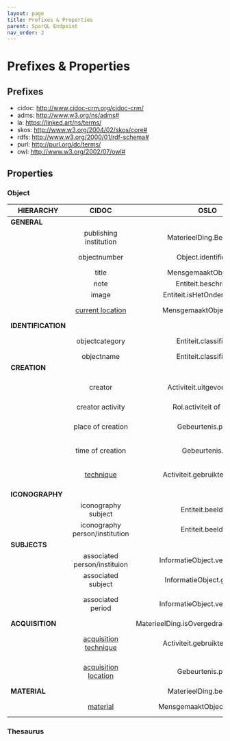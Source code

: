 ```yaml
---
layout: page
title: Prefixes & Properties
parent: SparQL Endpoint
nav_order: 2
---
```


# Prefixes & Properties

## Prefixes

- cidoc: http://www.cidoc-crm.org/cidoc-crm/
- adms: <http://www.w3.org/ns/adms#>
- la: https://linked.art/ns/terms/
- skos: <http://www.w3.org/2004/02/skos/core#>
- rdfs: <http://www.w3.org/2000/01/rdf-schema#>
- purl: http://purl.org/dc/terms/
- owl: http://www.w3.org/2002/07/owl#

## Properties

### Object

| **HIERARCHY**      |                                   **CIDOC**                                  |                  **OSLO**                 |                                                                  **CEST**                                                                 | **SPARQL PROPERTY**                                                                                    |
|--------------------|:----------------------------------------------------------------------------:|:-----------------------------------------:|:-----------------------------------------------------------------------------------------------------------------------------------------:|--------------------------------------------------------------------------------------------------------|
| **GENERAL**        |                                                                              |                                           |                                                                                                                                           |                                                                                                        |
|                    | publishing institution                                                       | MaterieelDing.Beheerder                   | Naam Bewaarinstelling                                                                                                                     | cidoc:P50_has_current_keeper                                                                           |
|                    | objectnumber                                                                 | Object.identificator                      | Waarde Objectnummer                                                                                                                       | adms:identifier skos:notation                                                                          |
|                    | title                                                                        | MensgemaaktObject.titel                   | Titel                                                                                                                                     | cidoc:P102_has_title                                                                                   |
|                    | note                                                                         | Entiteit.beschrijving                     | Korte Beschrijving                                                                                                                        | cidoc:P3_has_note                                                                                      |
|                    | image                                                                        | Entiteit.isHetOnderwerpVan                | /                                                                                                                                         | cidoc:P129i_is_subject_of                                                                              |
|                    | [current location](https://cidoc-crm.org/html/5.0.4/cidoc-crm.html#P55)      | MensgemaaktObject.locatie                 | [Identificatie huidige standplaats](https://www.projectcest.be/wiki/Publicatie:Invulboek_objecten/Veld/Identificatie_huidige_standplaats) | cidoc:P55_has_current_location skos:prefLabel                                                          |
| **IDENTIFICATION** |                                                                              |                                           |                                                                                                                                           | **cidoc:P41i_was_classified_by**                                                                       |
|                    | objectcategory                                                               | Entiteit.classificatie                    | Term Objectcategorie                                                                                                                      | cidoc:P41i_was_classified_by cidoc:P42_assigned skos:prefLabel                                         |
|                    | objectname                                                                   | Entiteit.classificatie                    | Term Objectnaam                                                                                                                           | cidoc:P42_assigned skos:prefLabel                                                                      |
| **CREATION**       |                                                                              |                                           |                                                                                                                                           | **cidoc:P108i_was_produced_by**                                                                        |
|                    | creator                                                                      | Activiteit.uitgevoerdDoor                 | Naam Vervaardiger                                                                                                                         | cidoc:P108i_was_produced_by cidoc:P14_carried_out_by la:equivalent rdfs:label                          |
|                    | creator activity                                                             | Rol.activiteit of Rol.rol                 | Rol Vervaardiger                                                                                                                          | *under construction*                                                                                   |
|                    | place of creation                                                            | Gebeurtenis.plaats                        | Naam plaats vervaardiging                                                                                                                 | cidoc:P108i_was_produced_by cidoc:P7_took_place_at la:equivalent rdfs:label                            |
|                    | time of creation                                                             | Gebeurtenis.tijd                          | /                                                                                                                                         | cidoc:P108i_was_produced_by cidoc:P4_has_time-span                                                     |
|                    | [technique](https://cidoc-crm.org/html/cidoc_crm_v7.1.1.html#P32)            | Activiteit.gebruikteTechniek              | [Techniek](https://www.projectcest.be/wiki/Publicatie:Invulboek_objecten/Element/Techniek)                                                | cidoc:P108i_was_produced_by cidoc:P32_used_general_technique cidoc:P2_has_type skos:prefLabel          |
| **ICONOGRAPHY**    |                                                                              |                                           |                                                                                                                                           | **cidoc:P62_depicts**                                                                                  |
|                    | iconography subject                                                          | Entiteit.beeldtUit                        | Naam afgebeelde gebeurtenis                                                                                                               | *under construction*                                                                                   |
|                    | iconography person/institution                                               | Entiteit.beeldtUit                        | Naam afgebeelde persoon/instelling                                                                                                        | *under construction*                                                                                   |
| **SUBJECTS**       |                                                                              |                                           |                                                                                                                                           | **cidoc:P128_carries**                                                                                 |
|                    | associated person/instituion                                                 | InformatieObject.verwijstNaar             | Naam geassocieerde persoon/instelling                                                                                                     | cidoc:P128_carries cidoc:P67_refers_to cidoc:P2_has_type skos:prefLabel                                |
|                    | associated subject                                                           | InformatieObject.gaatOver                 | Naam geassocieerd concept                                                                                                                 | cidoc:P129_is_about cidoc:P67_refers_to cidoc:P2_has_type skos:prefLabel                               |
|                    | associated period                                                            | InformatieObject.verwijstNaar             | [Naam geassocieerde periode]                                                                                                              | cidoc:P128_carries cidoc:P67_refers_to cidoc:P2_has_type skos:prefLabel                                |
| **ACQUISITION**    |                                                                              | MaterieelDing.isOvergedragenBijVerwerving |                                                                                                                                           | **cidoc:P24i_changed_ownership_through                                                                 |
|                    | [acquisition technique](https://cidoc-crm.org/html/5.0.4/cidoc-crm.html#P32) | Activiteit.gebruikteTechniek              | [Term verwervingsmethode](https://www.projectcest.be/wiki/Publicatie:Invulboek_objecten/Veld/Term_verwervingsmethode)                     | cidoc:P24i_changed_ownership_through cidoc:P32_used_general_technique cidoc:P2_has_type skos:prefLabel |
|                    | [acquisition location](https://cidoc-crm.org/html/5.0.4/cidoc-crm.html#P7)   | Gebeurtenis.plaats                        | [Plaats verwervingsbron](https://www.projectcest.be/wiki/Publicatie:Invulboek_objecten/Veld/Plaats_verwervingsbron)                       | cidoc:P24i_changed_ownership_through cidoc:P7_took_place_at cidoc:P2_has_type skos:prefLabel           |
| **MATERIAL**       |                                                                              | MaterieelDing.bestaatUit                  |                                                                                                                                           | **cidoc:P45_consists_of**                                                                              |
|                    | [material](https://cidoc-crm.org/html/5.0.4/cidoc-crm.html#P45)              | MensgemaaktObject.materiaal               | [Term materiaal](https://www.projectcest.be/wiki/Publicatie:Invulboek_objecten/Veld/Term_materiaal)                                       | cidoc:P45_consists_of cidoc:P2_has_type skos:prefLabel                                                 |

### Thesaurus

